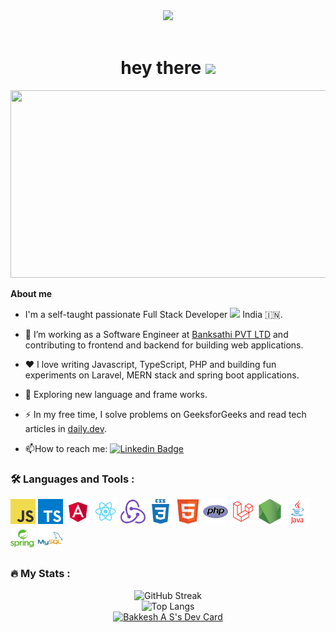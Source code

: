 
<div id="header" align="center">
  <img src="https://media.giphy.com/media/M9gbBd9nbDrOTu1Mqx/giphy.gif" width="100"/>
</div>
<!--
<div id="badges" align="center">
  <a href="https://www.linkedin.com/in/bakkesh-a-s-6576a810a/">
    <img src="https://img.shields.io/badge/LinkedIn-blue?style=for-the-badge&logo=linkedin&logoColor=white" alt="LinkedIn Badge"/>
  </a>
  <a href="https://app.daily.dev/bakkeshas">
    <img src="https://img.shields.io/badge/Twitter-black?style=for-the-badge&logo=youtube&logoColor=black" alt="Daily Dev"/>
  </a>
  <a href="your-twitter-URL">
    <img src="https://img.shields.io/badge/Twitter-blue?style=for-the-badge&logo=twitter&logoColor=white" alt="Twitter Badge"/>
  </a>
</div>
<br />
-->

<div align="center">
  <img src="https://komarev.com/ghpvc/?username=BakkeshSatvik&style=flat-square&color=blue" alt=""/>
</div>

<h1 align="center">
  hey there
  <img src="https://media.giphy.com/media/hvRJCLFzcasrR4ia7z/giphy.gif" width="30px"/>
</h1>

<div align="center">
  <img src="https://media.giphy.com/media/dWesBcTLavkZuG35MI/giphy.gif" width="600" height="300"/>
</div>

**About me**

- I'm a self-taught passionate Full Stack Developer <img src="https://media.giphy.com/media/WUlplcMpOCEmTGBtBW/giphy.gif" width="30"> India 🇮🇳.

- :telescope: I’m working as a Software Engineer at [Banksathi PVT LTD](http://banksathi.com/) and contributing to frontend and backend for building web applications.

- ❤️ I love writing Javascript, TypeScript, PHP and building fun experiments on Laravel, MERN stack and spring boot applications.

- :seedling: Exploring new language and frame works.

- :zap: In my free time, I solve problems on GeeksforGeeks and read tech articles in [daily.dev](https://daily.dev/).

- :mailbox:How to reach me: [![Linkedin Badge](https://img.shields.io/badge/-Bakkesh-blue?style=flat&logo=Linkedin&logoColor=white)](https://www.linkedin.com/in/bakkesh-a-s-6576a810a/)

### :hammer_and_wrench: Languages and Tools :

<code><img width="40" height="40" alt="javascript" src="https://raw.githubusercontent.com/github/explore/80688e429a7d4ef2fca1e82350fe8e3517d3494d/topics/javascript/javascript.png"></code>
<code><img width="40" height="40" alt="typescript" src="https://raw.githubusercontent.com/github/explore/80688e429a7d4ef2fca1e82350fe8e3517d3494d/topics/typescript/typescript.png"></code>
<code><img width="40" height="40" alt="angular" src="https://raw.githubusercontent.com/github/explore/80688e429a7d4ef2fca1e82350fe8e3517d3494d/topics/angular/angular.png"></code>
<code><img width="40" height="40" alt="react" src="https://raw.githubusercontent.com/github/explore/80688e429a7d4ef2fca1e82350fe8e3517d3494d/topics/react/react.png"></code>
<code><img src="https://github.com/devicons/devicon/blob/master/icons/redux/redux-original.svg" title="Redux" alt="Redux " width="40" height="40"/></code>
<code><img src="https://github.com/devicons/devicon/blob/master/icons/css3/css3-plain-wordmark.svg"  title="CSS3" alt="CSS" width="40" height="40"/></code>
<code><img src="https://github.com/devicons/devicon/blob/master/icons/html5/html5-original.svg" title="HTML5" alt="HTML" width="40" height="40"/></code>
<code><img width="40" height="40" alt="php" src="https://raw.githubusercontent.com/github/explore/80688e429a7d4ef2fca1e82350fe8e3517d3494d/topics/php/php.png"></code>
<code><img width="40" height="40" alt="laravel" src="https://raw.githubusercontent.com/github/explore/80688e429a7d4ef2fca1e82350fe8e3517d3494d/topics/laravel/laravel.png"></code>
<code><img width="40" height="40" alt="nodejs" src="https://raw.githubusercontent.com/github/explore/80688e429a7d4ef2fca1e82350fe8e3517d3494d/topics/nodejs/nodejs.png"></code>
<code><img src="https://github.com/devicons/devicon/blob/master/icons/java/java-original-wordmark.svg" title="Java" alt="Java" width="40" height="40"/></code>
<code><img src="https://github.com/devicons/devicon/blob/master/icons/spring/spring-original-wordmark.svg" title="Spring" alt="Spring" width="40" height="40"/></code>
<code><img src="https://github.com/devicons/devicon/blob/master/icons/mysql/mysql-original-wordmark.svg" title="MySQL"  alt="MySQL" width="40" height="40"/></code>

### :fire: My Stats :

<div align="center"><img src="https://github-readme-streak-stats.herokuapp.com?user=BakkeshSatvik" alt="GitHub Streak" /></div>

<div align="center">
  <img src="https://github-readme-stats.vercel.app/api/top-langs/?username=BakkeshSatvik&layout=compact&theme=vision-friendly-dark" alt="Top Langs" />
</div>

<div align="center">
<a href="https://app.daily.dev/bakkeshas"><img src="https://api.daily.dev/devcards/v2/K5ysGhJymKpKAB1i35pV1.png?type=default&r=x6d" width="356" alt="Bakkesh A S's Dev Card"/></a>
</div>



<!--
**BakkeshSatvik/BakkeshSatvik** is a ✨ _special_ ✨ repository because its `README.md` (this file) appears on your GitHub profile.

Here are some ideas to get you started:

- 🔭 I’m currently working on ...
- 🌱 I’m currently learning ...
- 👯 I’m looking to collaborate on ...
- 🤔 I’m looking for help with ...
- 💬 Ask me about ...
- 📫 How to reach me: ...
- 😄 Pronouns: ...
- ⚡ Fun fact: ...
-->

